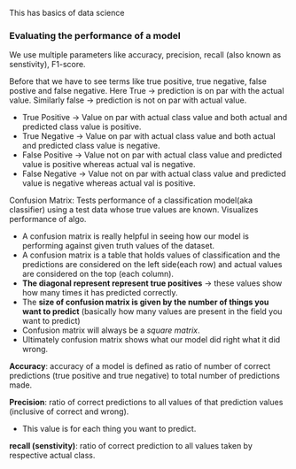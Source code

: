 This has basics of data science

### Evaluating the performance of a model
We use multiple parameters like accuracy, precision, recall (also known as senstivity), F1-score.

Before that we have to see terms like true positive, true negative, false postive and false negative. Here True &rarr; prediction is on par with the actual value.
Similarly false &rarr; prediction is not on par with actual value.

* True Positive &rarr; Value on par with actual class value and both actual and predicted class value is positive.
* True Negative &rarr; Value on par with actual class value and both actual and predicted class value is negative.
* False Positive &rarr; Value not on par with actual class value and predicted value is positive whereas actual val is negative.
* False Negative &rarr; Value not on par with actual class value and predicted value is negative whereas actual val is positive.

Confusion Matrix: Tests performance of a classification model(aka classifier) using a test data whose true values are known. Visualizes performance of algo.

* A confusion matrix is really helpful in seeing how our model is performing against given truth values of the dataset.
* A confusion matrix is a table that holds values of classification and the predictions are considered on the left side(each row) and actual values are considered on the top (each column).
* **The diagonal represent represent true positives** &rarr; these values show how many times it has predicted correctly.
* The **size of confusion matrix is given by the number of things you want to predict** (basically how many values are present in the field you want to predict)
* Confusion matrix will always be a *square matrix*.
* Ultimately confusion matrix shows what our model did right what it did wrong.

**Accuracy**: accuracy of a model is defined as ratio of number of correct predictions (true positive and true negative) to total number of predictions made.

**Precision**: ratio of correct predictions to all values of that prediction values (inclusive of correct and wrong).
* This value is for each thing you want to predict.

**recall (senstivity)**: ratio of correct prediction to all values taken by respective actual class.

